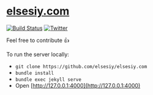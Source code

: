 <h1><a href="https://elsesiy.com/" target="_blank">elsesiy.com</a></h1>

[![Build Status](https://travis-ci.org/elsesiy/elsesiy.com.svg?branch=master)](https://travis-ci.org/elsesiy/elsesiy.com)
[![Twitter](https://img.shields.io/badge/twitter-@elsesiy-blue.svg)](http://twitter.com/elsesiy)

Feel free to contribute 👍 

To run the server locally:

- `git clone https://github.com/elsesiy/elsesiy.com`
- `bundle install`
- `bundle exec jekyll serve`
- Open [http://127.0.0.1:4000](http://127.0.0.1:4000)